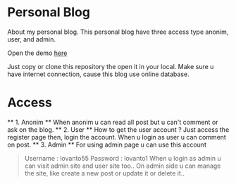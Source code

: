 # Personal Blog
About my personal blog.
This personal blog have three access type anonim, user, and admin.

Open the demo [here](https://lovanto.herokuapp.com/)

Just copy or clone this repository the open it in your local. Make sure u have internet connection, cause this blog use online database.

# Access
** 1. Anonim **
When anonim u can read all post but u can't comment or ask on the blog.
** 2. User **
How to get the user account ?
Just access the register page then, login the account.
When u login as user u can comment on post.
** 3. Admin **
For using admin page u can use this account
> Username : lovanto55
> Password : lovanto1
When u login as admin u can visit admin site and user site too..
On admin side u can manage the site, like create a new post or update it or delete it..